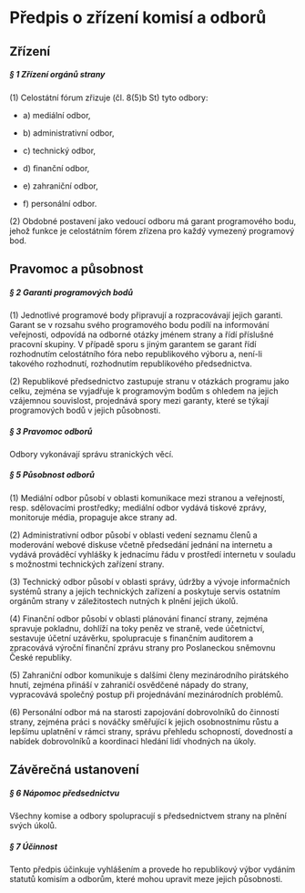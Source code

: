 # Předpis o zřízení komisí a odborů


## Zřízení

##### § 1 Zřízení orgánů strany

(1) Celostátní fórum zřizuje (čl. 8(5)b St) tyto odbory:

*  a) mediální odbor,

*  b) administrativní odbor,

*  c) technický odbor,

*  d) finanční odbor,

*  e) zahraniční odbor,

*  f) personální odbor.

(2) Obdobné postavení jako vedoucí odboru má garant programového bodu, jehož funkce je celostátním fórem zřízena pro každý vymezený programový bod.

## Pravomoc a působnost

##### § 2 Garanti programových bodů

(1) Jednotlivé programové body připravují a rozpracovávají jejich garanti. Garant se v rozsahu svého programového bodu podílí na informování veřejnosti, odpovídá na odborné otázky jménem strany a řídí příslušné pracovní skupiny. V případě sporu s jiným garantem se garant řídí rozhodnutím celostátního fóra nebo republikového výboru a, není-li takového rozhodnutí, rozhodnutím republikového předsednictva.

(2) Republikové předsednictvo zastupuje stranu v otázkách programu jako celku, zejména se vyjadřuje k programovým bodům s ohledem na jejich vzájemnou souvislost, projednává spory mezi garanty, které se týkají programových bodů v jejich působnosti.

##### § 3 Pravomoc odborů

Odbory vykonávají správu stranických věcí.

##### § 5 Působnost odborů

(1) Mediální odbor působí v oblasti komunikace mezi stranou a veřejností, resp. sdělovacími prostředky; mediální odbor vydává tiskové zprávy, monitoruje média, propaguje akce strany ad.

(2) Administrativní odbor působí v oblasti vedení seznamu členů a moderování webové diskuse včetně předsedání jednání na internetu a vydává prováděcí vyhlášky k jednacímu řádu v prostředí internetu v souladu s možnostmi technických zařízení strany.

(3) Technický odbor působí v oblasti správy, údržby a vývoje informačních systémů strany a jejích technických zařízení a poskytuje servis ostatním orgánům strany v záležitostech nutných k plnění jejich úkolů.

(4) Finanční odbor působí v oblasti plánování financí strany, zejména spravuje pokladnu, dohlíží na toky peněz ve straně, vede účetnictví, sestavuje účetní uzávěrku, spolupracuje s  finančním auditorem a zpracovává výroční finanční zprávu strany pro Poslaneckou sněmovnu České republiky.

(5) Zahraniční odbor komunikuje s dalšími členy mezinárodního pirátského hnutí, zejména přináší v zahraničí osvědčené nápady do strany, vypracovává společný postup při projednávání mezinárodních problémů.

(6) Personální odbor má na starosti zapojování dobrovolníků do činností strany, zejména práci s nováčky směřující k jejich osobnostnímu růstu a lepšímu uplatnění v rámci strany, správu přehledu schopností, dovedností a nabídek dobrovolníků a koordinaci hledání lidí vhodných na úkoly.

## Závěrečná ustanovení

##### § 6 Nápomoc předsednictvu

Všechny komise a odbory spolupracují s předsednictvem strany na plnění svých úkolů.

##### § 7 Účinnost

Tento předpis účinkuje vyhlášením a provede ho republikový výbor vydáním statutů komisím a odborům, které mohou upravit meze jejich působnosti.
